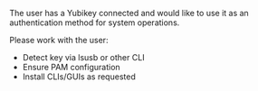 The user has a Yubikey connected and would like to use it as an authentication method for system operations.

Please work with the user:

- Detect key via lsusb or other CLI 
- Ensure PAM configuration 
- Install CLIs/GUIs as requested